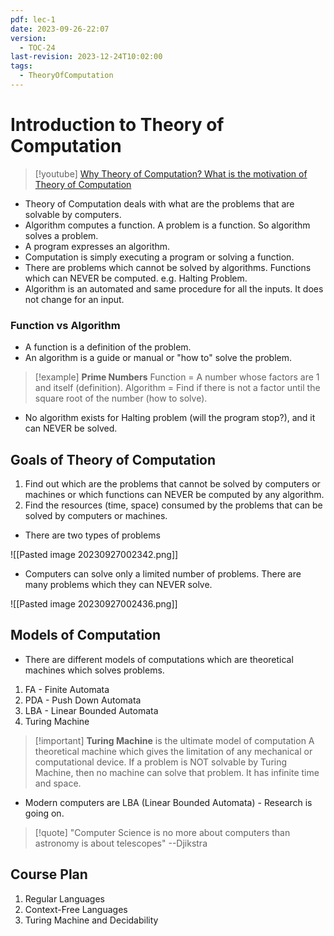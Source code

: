 ```yaml
---
pdf: lec-1
date: 2023-09-26-22:07
version:
  - TOC-24
last-revision: 2023-12-24T10:02:00
tags:
  - TheoryOfComputation
---
```

# Introduction to Theory of Computation

> [!youtube] [Why Theory of Computation? What is the motivation of Theory of Computation](https://www.youtube.com/watch?v=3MAwb_kF2FI)

- Theory of Computation deals with what are the problems that are solvable by computers.
- Algorithm computes a function. A problem is a function. So algorithm solves a problem.
- A program expresses an algorithm.
- Computation is simply executing a program or solving a function.
- There are problems which cannot be solved by algorithms. Functions which can NEVER be computed. e.g. Halting Problem.
- Algorithm is an automated and same procedure for all the inputs. It does not change for an input.

### Function vs Algorithm

- A function is a definition of the problem.
- An algorithm is a guide or manual or "how to" solve the problem.

> [!example] 
> **Prime Numbers**
> Function = A number whose factors are 1 and itself (definition).
> Algorithm = Find if there is not a factor until the square root of the number (how to solve).
> 

- No algorithm exists for Halting problem (will the program stop?), and it can NEVER be solved.

## Goals of Theory of Computation

1. Find out which are the problems that cannot be solved by computers or machines or which functions can NEVER be computed by any algorithm.
2. Find the resources (time, space) consumed by the problems that can be solved by computers or machines.

- There are two types of problems

![[Pasted image 20230927002342.png]]

- Computers can solve only a limited number of problems. There are many problems which they can NEVER solve.

![[Pasted image 20230927002436.png]]

## Models of Computation

- There are different models of computations which are theoretical machines which solves problems.

1. FA - Finite Automata
2. PDA - Push Down Automata
3. LBA - Linear Bounded Automata
4. Turing Machine

> [!important] **Turing Machine** is the ultimate model of computation
> A theoretical machine which gives the limitation of any mechanical or computational device.
> If a problem is NOT solvable by Turing Machine, then no machine can solve that problem.
> It has infinite time and space.

- Modern computers are LBA (Linear Bounded Automata) - Research is going on.

> [!quote] "Computer Science is no more about computers than astronomy is about telescopes" --Djikstra

## Course Plan

1. Regular Languages
2. Context-Free Languages
3. Turing Machine and Decidability